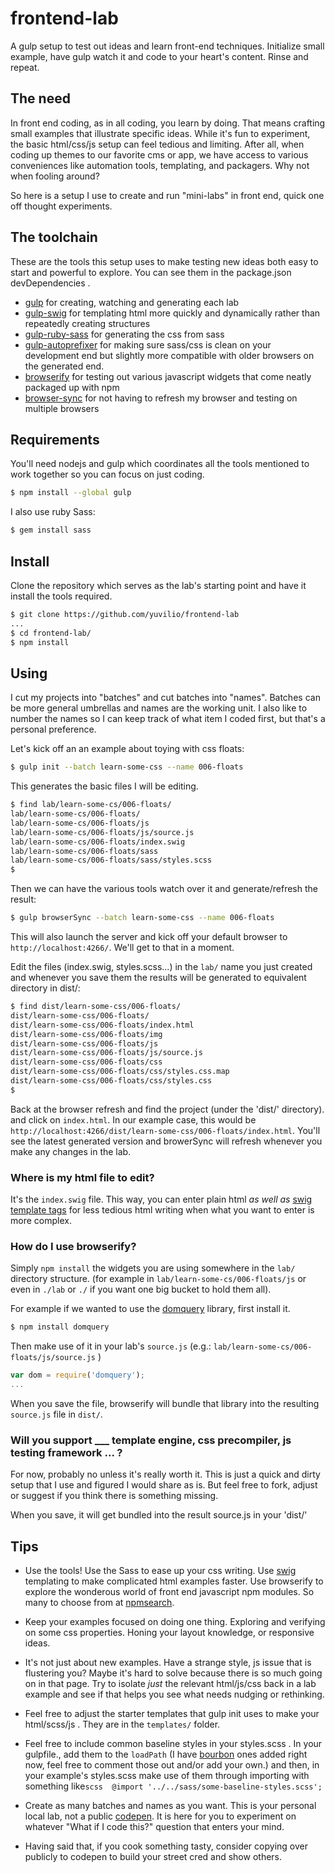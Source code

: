 frontend-lab
============

A gulp setup to test out ideas and learn front-end techniques. Initialize small example, have gulp watch it and code to your heart's content.  Rinse and repeat.

## The need

In front end coding, as in all coding, you learn by doing. That means crafting small examples that illustrate specific ideas.  While it's fun to experiment,  the basic html/css/js setup can feel tedious and limiting. After all, when coding up themes to our favorite cms or app, we have access to various conveniences like automation tools, templating, and packagers. Why not when fooling around?

So here is a setup I use to create and run "mini-labs" in front end, quick one off thought experiments.

## The toolchain

These are the tools this setup uses to make testing new ideas both easy to start and powerful to explore. You can see them in the package.json devDependencies .

- [gulp](https://github.com/gulpjs/gulp/) for creating, watching and generating each lab
- [gulp-swig](https://github.com/colynb/gulp-swig) for templating html more quickly and dynamically rather than repeatedly creating structures
- [gulp-ruby-sass](https://github.com/sindresorhus/gulp-ruby-sass/) for generating the css from sass
- [gulp-autoprefixer](https://github.com/sindresorhus/gulp-autoprefixer) for making sure sass/css is clean on your development end but slightly more compatible with older browsers on the generated end.
- [browserify](https://github.com/substack/node-browserify) for testing out various javascript widgets that come neatly packaged up with npm
- [browser-sync](https://github.com/shakyShane/browser-sync) for not having to refresh my browser and testing on multiple browsers

## Requirements

You'll need nodejs and gulp which coordinates all the tools mentioned to work together so you can focus on just coding.

```bash
$ npm install --global gulp
```

I also use ruby Sass:

```bash
$ gem install sass
```


## Install

Clone the repository which serves as the lab's starting point and have it install the tools required.

```bash
$ git clone https://github.com/yuvilio/frontend-lab
...
$ cd frontend-lab/
$ npm install
```


## Using

I cut my projects into "batches" and cut batches into "names". Batches can be more general umbrellas and names are the working unit.  I also like to number the names so I can keep track of what item I coded first, but that's a personal preference.

Let's kick off an an example about toying with css floats:

```bash
$ gulp init --batch learn-some-css --name 006-floats
```

This generates the basic files I will be editing.

```bash
$ find lab/learn-some-cs/006-floats/
lab/learn-some-cs/006-floats/
lab/learn-some-cs/006-floats/js
lab/learn-some-cs/006-floats/js/source.js
lab/learn-some-cs/006-floats/index.swig
lab/learn-some-cs/006-floats/sass
lab/learn-some-cs/006-floats/sass/styles.scss
$  
```

Then we can have the various tools watch over it and generate/refresh the result:

```bash
$ gulp browserSync --batch learn-some-css --name 006-floats
```

This will also launch the server and kick off your default browser to ```http://localhost:4266/```. We'll get to that in a moment.

Edit the files (index.swig, styles.scss...) in the ```lab/``` name you just created and whenever you save them the results will be generated to equivalent directory in dist/:

```bash
$ find dist/learn-some-css/006-floats/
dist/learn-some-css/006-floats/
dist/learn-some-css/006-floats/index.html
dist/learn-some-css/006-floats/img
dist/learn-some-css/006-floats/js
dist/learn-some-css/006-floats/js/source.js
dist/learn-some-css/006-floats/css
dist/learn-some-css/006-floats/css/styles.css.map
dist/learn-some-css/006-floats/css/styles.css
$
```

Back at the browser refresh and find the project (under the 'dist/' directory). and click on  ```index.html```. In our example case, this would be ```http://localhost:4266/dist/learn-some-css/006-floats/index.html```. You'll see the latest generated version and browerSync will refresh whenever you make any changes in the lab.

### Where is my html file to edit?

It's the ```index.swig``` file.  This way,  you can enter plain html _as well as_ [swig template tags](http://paularmstrong.github.io/swig/docs/) for less tedious html writing when what you want to enter is more complex.

### How do I use browserify?

Simply ```npm install``` the widgets you are using somewhere in the ```lab/``` directory structure. (for example in ```lab/learn-some-cs/006-floats/js``` or even in ```./lab``` or ```./``` if you want one big bucket to hold them all).

For example if we wanted to use the [domquery](https://github.com/npm-dom/domquery) library, first install it.

```bash
$ npm install domquery
```

Then make use of it in your lab's ```source.js``` (e.g.: ```lab/learn-some-cs/006-floats/js/source.js``` )

```javascript
var dom = require('domquery');
...

```

When you save the file, browserify will bundle that library into the resulting ```source.js``` file in ```dist/```.

### Will you support ___ template engine, css precompiler, js testing framework ... ?

For now, probably no unless it's really worth it. This is just a quick and dirty setup that I use and figured I would share as is. But feel free to fork, adjust or suggest if you think there is something missing.

When you save, it will get bundled into the result source.js in your 'dist/'

## Tips


- Use the tools! Use the Sass to ease up your css writing. Use [swig](http://paularmstrong.github.io/swig/docs) templating to make complicated html examples faster. Use browserify to explore the wonderous world of front end javascript npm modules. So many to choose from at [npmsearch](http://npmsearch.com).

- Keep your examples focused on doing one thing. Exploring and verifying on some css properties. Honing your layout knowledge, or responsive ideas.

- It's not just about new examples. Have a strange style, js issue that is flustering you? Maybe it's hard to solve because there is so much going on in that page. Try to isolate _just_ the relevant html/js/css back in a lab example and see if that helps you see what needs nudging or rethinking.

- Feel free to adjust the starter templates that gulp init uses to make your html/scss/js . They are in the ```templates/``` folder.

- Feel free to include common baseline styles in your styles.scss . In your gulpfile., add them to the ```loadPath``` (I have [bourbon](http://bourbon.io/) ones added right now, feel free to comment those out and/or add your own.) and then, in your example's styles.scss make use of them through importing with something like```scss  @import '../../sass/some-baseline-styles.scss'; ```

- Create as many batches and names as you want. This is your personal local lab, not a public [codepen](http://codepen.io). It is here for you to experiment on whatever "What if I code this?" question that enters your mind.

- Having said that, if you cook something tasty, consider copying over publicly to codepen to build your street cred and show others.
